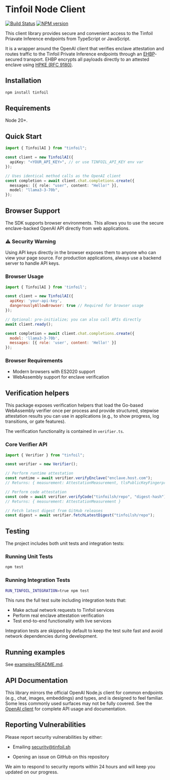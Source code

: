 # Tinfoil Node Client

[![Build Status](https://github.com/tinfoilsh/tinfoil-node/actions/workflows/test.yml/badge.svg)](https://github.com/tinfoilsh/tinfoil-node/actions)
[![NPM version](https://img.shields.io/npm/v/tinfoil.svg)](https://npmjs.org/package/tinfoil)

This client library provides secure and convenient access to the Tinfoil Priavate Inference endpoints from TypeScript or JavaScript.

It is a wrapper around the OpenAI client that verifies enclave attestation and routes traffic to the Tinfoil Private Inference endpoints through an [EHBP](https://github.com/tinfoilsh/encrypted-http-body-protocol)-secured transport. EHBP encrypts all payloads directly to an attested enclave using [HPKE (RFC 9180)](https://www.rfc-editor.org/rfc/rfc9180.html).

## Installation

```bash
npm install tinfoil
```

## Requirements

Node 20+.

## Quick Start

```typescript
import { TinfoilAI } from "tinfoil";

const client = new TinfoilAI({
  apiKey: "<YOUR_API_KEY>", // or use TINFOIL_API_KEY env var
});

// Uses identical method calls as the OpenAI client
const completion = await client.chat.completions.create({
  messages: [{ role: "user", content: "Hello!" }],
  model: "llama3-3-70b",
});
```

## Browser Support

The SDK supports browser environments. This allows you to use the secure enclave-backed OpenAI API directly from web applications.

### ⚠️ Security Warning

Using API keys directly in the browser exposes them to anyone who can view your page source.
For production applications, always use a backend server to handle API keys.

### Browser Usage

```javascript
import { TinfoilAI } from 'tinfoil';

const client = new TinfoilAI({
  apiKey: 'your-api-key',
  dangerouslyAllowBrowser: true // Required for browser usage
});

// Optional: pre-initialize; you can also call APIs directly
await client.ready();

const completion = await client.chat.completions.create({
  model: 'llama3-3-70b',
  messages: [{ role: 'user', content: 'Hello!' }]
});
```

### Browser Requirements

- Modern browsers with ES2020 support
- WebAssembly support for enclave verification


## Verification helpers

This package exposes verification helpers that load the Go-based WebAssembly verifier once per process and provide structured, stepwise attestation results you can use in applications (e.g., to show progress, log transitions, or gate features).

The verification functionality is contained in `verifier.ts`.


### Core Verifier API

```typescript
import { Verifier } from "tinfoil";

const verifier = new Verifier();

// Perform runtime attestation
const runtime = await verifier.verifyEnclave("enclave.host.com");
// Returns: { measurement: AttestationMeasurement, tlsPublicKeyFingerprint: string, hpkePublicKey: string }

// Perform code attestation
const code = await verifier.verifyCode("tinfoilsh/repo", "digest-hash");
// Returns: { measurement: AttestationMeasurement }

// Fetch latest digest from GitHub releases
const digest = await verifier.fetchLatestDigest("tinfoilsh/repo");
```

## Testing

The project includes both unit tests and integration tests:

### Running Unit Tests

```bash
npm test
```

### Running Integration Tests

```bash
RUN_TINFOIL_INTEGRATION=true npm test
```

This runs the full test suite including integration tests that:
- Make actual network requests to Tinfoil services
- Perform real enclave attestation verification
- Test end-to-end functionality with live services

Integration tests are skipped by default to keep the test suite fast and avoid network dependencies during development.

## Running examples

See [examples/README.md](https://github.com/tinfoilsh/tinfoil-node/blob/main/examples/README.md).

## API Documentation

This library mirrors the official OpenAI Node.js client for common endpoints (e.g., chat, images, embeddings) and types, and is designed to feel familiar. Some less commonly used surfaces may not be fully covered. See the [OpenAI client](https://github.com/openai/openai-node) for complete API usage and documentation.

## Reporting Vulnerabilities

Please report security vulnerabilities by either:

- Emailing [security@tinfoil.sh](mailto:security@tinfoil.sh)

- Opening an issue on GitHub on this repository

We aim to respond to security reports within 24 hours and will keep you updated on our progress.
